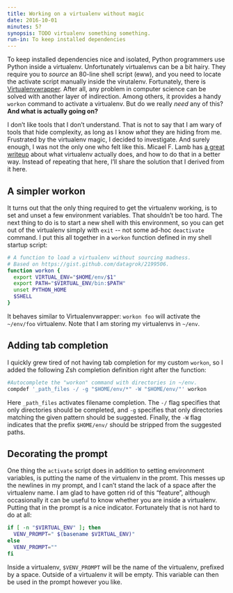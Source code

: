 ```yaml
---
title: Working on a virtualenv without magic
date: 2016-10-01
minutes: 5?
synopsis: TODO virtualenv something something.
run-in: To keep installed dependencies
---
```


To keep installed dependencies nice and isolated,
Python programmers use Python inside a virtualenv.
Unfortunately virtualenvs can be a bit hairy.
They require you to *source* an 80-line shell script (eww),
and you need to locate the activate script manually inside the virutalenv.
Fortunately, there is [Virtualenvwrapper][venvwrapper].
After all, any problem in computer science can be solved with another layer of indirection.
Among others, it provides a handy `workon` command to activate a virtualenv.
But do we really *need* any of this?
**And what is actually going on?**

I don’t like tools that I don’t understand.
That is not to say that I am wary of tools that hide complexity,
as long as I know *what* they are hiding from me.
Frustrated by the virtualenv magic,
I decided to investigate.
And surely enough, I was not the only one who felt like this.
Micael F. Lamb has [a great writeup][inve-gist] about what virtualenv actually does,
and how to do that in a better way.
Instead of repeating that here,
I’ll share the solution that I derived from it here.

[venvwrapper]: https://virtualenvwrapper.readthedocs.io/en/latest/index.html
[inve-gist]:   https://gist.github.com/datagrok/2199506

A simpler workon
----------------

It turns out that the only thing required to get the virtualenv working,
is to set and unset a few environment variables.
That shouldn’t be too hard.
The next thing to do is to start a new shell with this environment,
so you can get out of the virtualenv simply with `exit` -- not some ad-hoc `deactivate` command.
I put this all together in a `workon` function defined in my shell startup script:

```sh
# A function to load a virtualenv without sourcing madness.
# Based on https://gist.github.com/datagrok/2199506.
function workon {
  export VIRTUAL_ENV="$HOME/env/$1"
  export PATH="$VIRTUAL_ENV/bin:$PATH"
  unset PYTHON_HOME
  $SHELL
}
```

It behaves similar to Virtualenvwrapper:
`workon foo` will activate the `~/env/foo` virtualenv.
Note that I am storing my virtualenvs in `~/env`.

Adding tab completion
---------------------

I quickly grew tired of not having tab completion for my custom `workon`,
so I added the following Zsh completion definition right after the function:

```sh
#Autocomplete the "workon" command with directories in ~/env.
compdef '_path_files -/ -g "$HOME/env/*" -W "$HOME/env/"' workon
```

Here `_path_files` activates filename completion.
The `-/` flag specifies that only directories should be completed,
and `-g` specifies that only directories matching the given pattern should be suggested.
Finally, the `-W` flag indicates that the prefix `$HOME/env/`
should be stripped from the suggested paths.

Decorating the prompt
---------------------

One thing the `activate` script does in addition to setting environment variables,
is putting the name of the virtualenv in the promt.
This messes up the newlines in my prompt,
and I can’t stand the lack of a space after the virtualenv name.
I am glad to have gotten rid of this “feature”,
although occasionally it can be useful to know whether you are inside a virtualenv.
Putting that in the prompt is a nice indicator.
Fortunately that is not hard to do at all:

```sh
if [ -n "$VIRTUAL_ENV" ]; then
  VENV_PROMPT=" $(basename $VIRTUAL_ENV)"
else
  VENV_PROMPT=""
fi
```

Inside a virtualenv, `$VENV_PROMPT` will be the name of the virtualenv, prefixed by a space.
Outside of a virtualenv it will be empty.
This variable can then be used in the prompt however you like.
